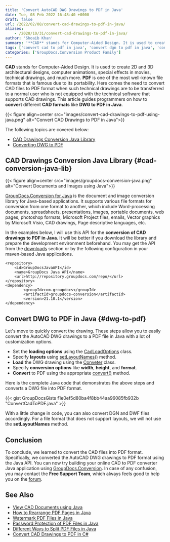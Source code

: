 ```yaml
---
title: 'Convert AutoCAD DWG Drawings to PDF in Java'
date: Tue, 08 Feb 2022 16:48:40 +0000
draft: false
url: /2022/02/08/convert-cad-drawings-to-pdf-in-java/
aliases:
    - /2020/10/31/convert-cad-drawings-to-pdf-in-java/
author: 'Shoaib Khan'
summary: '**CAD** stands for Computer-Aided Design. It is used to create 2D and 3D architectural designs, computer animations, special effects in movies, technical drawings, and much more. **PDF** is one of the most well-known file formats that is famous due to its portability. Here comes the need to convert CAD files to PDF format when such technical drawings are to be transferred to a normal user who is not equipped with the technical software that supports CAD drawings. This article will help programmers to add the feature to **convert** different **CAD formats** like **DWG, DGN, or DWF into PDF in Java** applications.'
tags: ['convert cad to pdf in java', 'convert dgn to pdf in java', 'convert dwf to pdf', 'convert dwg to pdf', 'convert dwg to pdf in java', 'dwg to pdf', 'DWG to PDF in Java']
categories: ['GroupDocs.Conversion Product Family']
---
```


**CAD** stands for Computer-Aided Design. It is used to create 2D and 3D architectural designs, computer animations, special effects in movies, technical drawings, and much more. **PDF** is one of the most well-known file formats that is famous due to its portability. Here comes the need to convert CAD files to PDF format when such technical drawings are to be transferred to a normal user who is not equipped with the technical software that supports CAD drawings. This article guides programmers on how to **convert** different **CAD formats** like **DWG to PDF in Java**.



{{< figure align=center src="images/convert-cad-drawings-to-pdf-using-java.png" alt="Convert CAD Drawings to PDF in Java">}}


The following topics are covered below:

*   [CAD Drawings Conversion Java Library](#cad-conversion-java-lib)
*   [Converting DWG to PDF](#dwg-to-pdf)

## CAD Drawings Conversion Java Library {#cad-conversion-java-lib}



{{< figure align=center src="images/groupdocs-conversion-java.png" alt="Convert Documents and Images using Java">}}


[GroupDocs.Conversion for Java](https://products.groupdocs.com/conversion/java) is the document and image conversion library for Java-based applications. It supports various file formats for conversion from one format to another, which include Word-processing documents, spreadsheets, presentations, images, portable documents, web pages, photoshop formats, Microsoft Project files, emails, Vector graphics by Microsoft Visio, CAD drawings, Page descriptive languages, etc.

In the examples below, I will use this API for the **conversion of CAD drawings to PDF in Java**. It will be better if you download the library and prepare the development environment beforehand. You may get the API from the [downloads](https://downloads.groupdocs.com/conversion/java) section or by the following configuration in your maven-based Java applications.

```
<repository>
	<id>GroupDocsJavaAPI</id>
	<name>GroupDocs Java API</name>
	<url>http://repository.groupdocs.com/repo/</url>
</repository>
<dependency>
        <groupId>com.groupdocs</groupId>
        <artifactId>groupdocs-conversion</artifactId>
        <version>21.10.1</version> 
</dependency>
```

## Convert DWG to PDF in Java {#dwg-to-pdf}

Let's move to quickly convert the drawing. These steps allow you to easily convert the AutoCAD DWG drawings to a PDF file in Java with a lot of customization options.

*   Set the **loading options** using the [CadLoadOptions](https://apireference.groupdocs.com/java/conversion/com.groupdocs.conversion.options.load/CadLoadOptions) class.
*   Specify **layouts** using [setLayoutNames()](https://apireference.groupdocs.com/conversion/java/com.groupdocs.conversion.options.load/CadLoadOptions#setLayoutNames(java.lang.String%5B%5D)) method.
*   **Load** the DWG drawing using the [Conveter](https://apireference.groupdocs.com/java/conversion/com.groupdocs.conversion.options.load/CadLoadOptions) class.
*   Specify **conversion options** like **width**, **height**, and **format**.
*   **Convert** to PDF using the appropriate [convert()](https://apireference.groupdocs.com/conversion/java/com.groupdocs.conversion/Converter#convert(java.lang.String,%20com.groupdocs.conversion.options.convert.ConvertOptions)) method.

Here is the complete Java code that demonstrates the above steps and converts a DWG file into PDF format.

{{< gist GroupDocsGists f1e0ef5d80ba4f8bb44aa96085fb932b "ConvertCadToPDF.java" >}}

With a little change in code, you can also convert DGN and DWF files accordingly. For a file format that does not support layouts, we will not use the **setLayoutNames** method.

## Conclusion

To conclude, we learned to convert the CAD files into PDF format. Specifically, we converted the AutoCAD DWG drawings to PDF format using the Java API. You can now try building your online CAD to PDF converter Java application using [GroupDocs.Conversion](https://products.groupdocs.com/conversion/). In case of any confusion, you may contact the **Free Support Team**, which always feels good to help you on the [forum](https://forum.groupdocs.com/).

## See Also

*   [View CAD Documents using Java](https://blog.groupdocs.com/2021/04/05/viewing-cad-documents-using-java/)
*   [How to Rearrange PDF Pages in Java](https://blog.groupdocs.com/2022/03/10/move-pdf-pages-in-java/)
*   [Watermark PDF Files in Java](https://blog.groupdocs.com/2021/06/26/add-watermark-to-pdf-in-java/)
*   [Password Protection of PDF Files in Java](https://blog.groupdocs.com/2021/12/07/password-protect-pdf-files-in-java/)
*   [Different Ways to Split PDF Files in Java](https://blog.groupdocs.com/2021/10/19/split-pdf-files-in-java/)
*   [Convert CAD Drawings to PDF in C#](https://blog.groupdocs.com/2020/11/08/convert-cad-drawings-to-pdf-in-csharp/)





